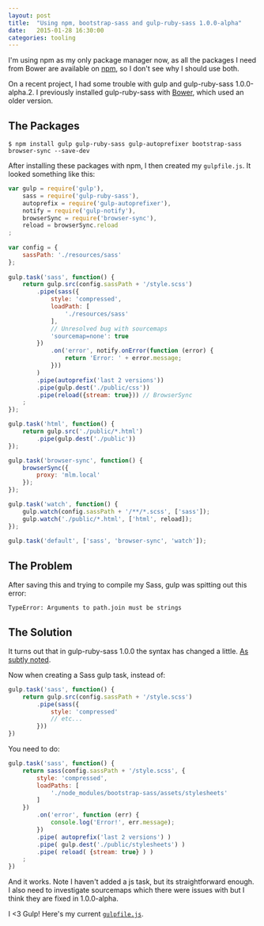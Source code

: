 ```yaml
---
layout: post
title:  "Using npm, bootstrap-sass and gulp-ruby-sass 1.0.0-alpha"
date:   2015-01-28 16:30:00
categories: tooling
---
```

I'm using npm as my only package manager now, as all the packages I need from Bower are available on [npm](http://npmjs.com), so I don't see why I should use both.

On a recent project, I had some trouble with gulp and gulp-ruby-sass 1.0.0-alpha.2. I previously installed gulp-ruby-sass with [Bower](http://bower.io), which used an older version.

## The Packages

`$ npm install gulp gulp-ruby-sass gulp-autoprefixer bootstrap-sass browser-sync --save-dev`

After installing these packages with npm, I then created my `gulpfile.js`. It looked something like this:

```js
var gulp = require('gulp'),
    sass = require('gulp-ruby-sass'),
    autoprefix = require('gulp-autoprefixer'),
    notify = require('gulp-notify'),
    browserSync = require('browser-sync'),
    reload = browserSync.reload
;
 
var config = {
    sassPath: './resources/sass'
};
 
gulp.task('sass', function() {
    return gulp.src(config.sassPath + '/style.scss')
        .pipe(sass({
            style: 'compressed',
            loadPath: [
                './resources/sass'
            ],
            // Unresolved bug with sourcemaps
            'sourcemap=none': true
        })
        	.on('error', notify.onError(function (error) {
				return 'Error: ' + error.message;
        	}))
        )
        .pipe(autoprefix('last 2 versions'))
        .pipe(gulp.dest('./public/css'))
        .pipe(reload({stream: true})) // BrowserSync
    ;
});

gulp.task('html', function() {
    return gulp.src('./public/*.html')
        .pipe(gulp.dest('./public'))
});

gulp.task('browser-sync', function() {
    browserSync({
        proxy: 'mlm.local'
    });
});

gulp.task('watch', function() {
    gulp.watch(config.sassPath + '/**/*.scss', ['sass']);
    gulp.watch('./public/*.html', ['html', reload]);
});
 
gulp.task('default', ['sass', 'browser-sync', 'watch']);

```

## The Problem

After saving this and trying to compile my Sass, gulp was spitting out this error:

`TypeError: Arguments to path.join must be strings`

## The Solution

It turns out that in gulp-ruby-sass 1.0.0 the syntax has changed a little. [As subtly noted](https://github.com/sindresorhus/gulp-ruby-sass/tree/rw/1.0#note-pre-10-versions-are-no-longer-supportedplease-try-100-alpha). 

Now when creating a Sass gulp task, instead of:

```js
gulp.task('sass', function() {
	return gulp.src(config.sassPath + '/style.scss')
		.pipe(sass({
			style: 'compressed'
			// etc...
		}))
})
```

You need to do:

```js
gulp.task('sass', function() {
	return sass(config.sassPath + '/style.scss', {
		style: 'compressed',
		loadPaths: [
			'./node_modules/bootstrap-sass/assets/stylesheets'
		]
	})
		.on('error', function (err) {
			console.log('Error!', err.message);
        })
        .pipe( autoprefix('last 2 versions') )
        .pipe( gulp.dest('./public/stylesheets') )
        .pipe( reload( {stream: true} ) )
    ;
})
```

And it works. Note I haven't added a js task, but its straightforward enough. I also need to investigate sourcemaps which there were issues with but I think they are fixed in 1.0.0-alpha.

I <3 Gulp! Here's my current [`gulpfile.js`](https://gist.github.com/chrisloftus/5c4df88b0dd8671db3e5).